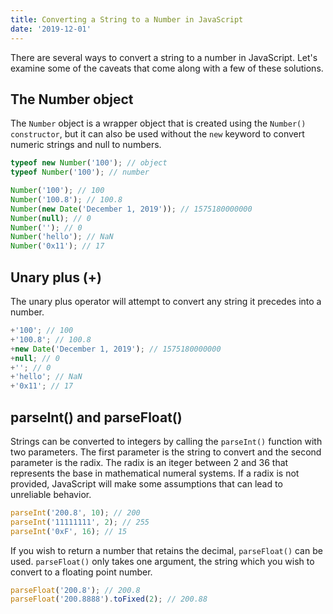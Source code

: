 ```yaml
---
title: Converting a String to a Number in JavaScript
date: '2019-12-01'
---
```


There are several ways to convert a string to a number in JavaScript. Let's examine some of the caveats that come along with a few of these solutions.

## The Number object

The `Number` object is a wrapper object that is created using the `Number() constructor`, but it can also be used without the `new` keyword to convert numeric strings and null to numbers.

```javascript
typeof new Number('100'); // object
typeof Number('100'); // number

Number('100'); // 100
Number('100.8'); // 100.8
Number(new Date('December 1, 2019')); // 1575180000000
Number(null); // 0
Number(''); // 0
Number('hello'); // NaN
Number('0x11'); // 17
```

## Unary plus (+)

The unary plus operator will attempt to convert any string it precedes into a number.

```javascript
+'100'; // 100
+'100.8'; // 100.8
+new Date('December 1, 2019'); // 1575180000000
+null; // 0
+''; // 0
+'hello'; // NaN
+'0x11'; // 17
```

## parseInt() and parseFloat()

Strings can be converted to integers by calling the `parseInt()` function with two parameters. The first parameter is the string to convert and the second parameter is the radix. The radix is an iteger between 2 and 36 that represents the base in mathematical numeral systems. If a radix is not provided, JavaScript will make some assumptions that can lead to unreliable behavior.

```javascript
parseInt('200.8', 10); // 200
parseInt('11111111', 2); // 255
parseInt('0xF', 16); // 15
```

If you wish to return a number that retains the decimal, `parseFloat()` can be used. `parseFloat()` only takes one argument, the string which you wish to convert to a floating point number.

```javascript
parseFloat('200.8'); // 200.8
parseFloat('200.8888').toFixed(2); // 200.88
```
